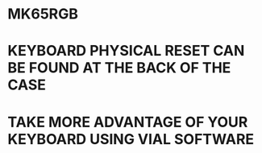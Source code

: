# MK65RGB
# KEYBOARD PHYSICAL RESET CAN BE FOUND AT THE BACK OF THE CASE
# TAKE MORE ADVANTAGE OF YOUR KEYBOARD USING VIAL SOFTWARE